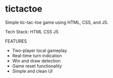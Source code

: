 # tictactoe
Simple tic-tac-toe game using HTML, CSS, and JS.

Tech Stack: 
HTML
CSS
JS

FEATURES 
- Two-player local gameplay
- Real-time turn indication
- Win and draw detection
- Game reset functionality
- Simple and clean UI
